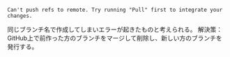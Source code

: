 ```
Can't push refs to remote. Try running "Pull" first to integrate your changes.
```
同じブランチ名で作成してしまいエラーが起きたものと考えられる。
解決策：GitHub上で前作った方のブランチをマージして削除し、新しい方のブランチを発行する。
